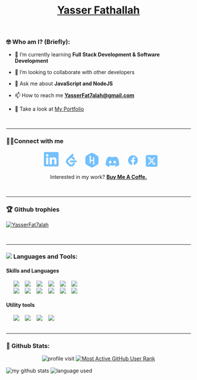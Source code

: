 <p align="center">
  <a href="https://github.com/YasserFat7alah">
    <h1 align="center" > Yasser Fathallah</h1>
  </a>

<br/>


### 🤓 Who am I? (Briefly):

<!-- - 🔭 Fullstack developer at Intlaq -->

- 🌱 I’m currently learning **Full Stack Development & Software Development**

- 👯 I’m looking to collaborate with other developers

- 💬 Ask me about **JavaScript and NodeJS**

- 📫 How to reach me **YasserFat7alah@gmail.com**

- 📄 Take a look at [ My Portfolio]()

<br/>

<hr>

    
### 👨‍💻Connect with me

<div align="center">
    &nbsp;&nbsp;
    <a href="https://linkedin.com/in/YasserFat7alah" target="blank"><img width='40px' src="images/linkedin-brands.svg"/></a>
    &nbsp;&nbsp; 
    <a href="https://leetcode.com/u/notYAS/" target="blank"><img width='40px' src='images/leetcode-brands.svg'/></a>
    &nbsp;&nbsp;
    <a href="https://www.hackerrank.com/YasserFat7alah?hr_r=1" target="blank"><img width='40px' src='images/hackerrank-brands.svg'/></a>
    &nbsp;&nbsp; 
    <a href="https://discord.com/users/1002611291241844766" target="blank"><img width='40px' src='images/discord-brands.svg'/></a>
    &nbsp;&nbsp;
    <a href="https://fb.com/YasserFat7alah" target="blank"><img width='40px' src='images/facebook-brands.svg'/></a>
    &nbsp;&nbsp;
    <a href="https://x.com/YasserFat7alah" target="blank"> <img width='32px' src="images/x-twitter-brands.svg"></a>
</div>
<p align='center'>
    Interested in my work?
    <a href="https://www.buymeacoffee.com/YasserFat7alah" target="_blank" style= 'font-weight: bold; font-size:14px'>Buy Me A Coffe.
</a>
</p>



<!--
<a href="https://twitter.com/YasserFat7alah"><img src="https://gtce.itsvg.in/api?username=YasserFat7alah&theme=github_dark&response=false&border=true&time=true&icon=hashtag" /></a>
-->
<br/>
<hr>

### 🏆 Github trophies
<div align="center">
<p align="left"> <a href="https://github.com/ryo-ma/github-profile-trophy"><img src="https://github-profile-trophy.vercel.app/?username=YasserFat7alah&theme=onedark&no-frame=true&row=1" alt="YasserFat7alah" /></a> </p></div>

<br/>
<hr>



<h3 align="left"><img src="https://media.giphy.com/media/WUlplcMpOCEmTGBtBW/giphy.gif" width="50"> Languages and Tools:</h3>
<h4 align="left"> Skills and Languages </h4>
<div align="left" >
  &nbsp;&nbsp;&nbsp;&nbsp;
  <a href="https://www.w3schools.com/cpp/" target="_blank" rel="noreferrer"><img src="https://skillicons.dev/icons?i=cpp" /></a> 
  &nbsp;&nbsp;
  <a href="https://www.w3schools.com/cs/" target="_blank" rel="noreferrer"><img src="https://skillicons.dev/icons?i=cs" /></a> 
  &nbsp;&nbsp;
  <a href="https://developer.mozilla.org/en-US/docs/Web/JavaScript" target="_blank" rel="noreferrer"><img src="https://skillicons.dev/icons?i=javascript" /></a>
  &nbsp;&nbsp;
  <a href="https://www.typescriptlang.org/" target="_blank" rel="noreferrer"><img src="https://skillicons.dev/icons?i=typescript" /></a>
  &nbsp;&nbsp;
  <a href="https://www.w3.org/html/" target="_blank" rel="noreferrer"><img src="https://skillicons.dev/icons?i=html" /></a>
  &nbsp;&nbsp;
  <a href="https://www.w3schools.com/css/" target="_blank" rel="noreferrer"><img src="https://skillicons.dev/icons?i=css" /></a>
  <br/>
  &nbsp;&nbsp;&nbsp;&nbsp;
  <a href="https://getbootstrap.com" target="_blank" rel="noreferrer"><img src="https://skillicons.dev/icons?i=bootstrap" /></a>
  &nbsp;&nbsp;
  <a href="https://vuejs.org/" target="_blank" rel="noreferrer"><img src="https://skillicons.dev/icons?i=vue" /></a>
  &nbsp;&nbsp;
  <a href="https://nodejs.org" target="_blank" rel="noreferrer"><img src="https://skillicons.dev/icons?i=nodejs" /></a>
  &nbsp;&nbsp;
  <a href="https://expressjs.com" target="_blank" rel="noreferrer"><img src="https://skillicons.dev/icons?i=express" /></a>
  &nbsp;&nbsp;
  <a href="https://www.mongodb.com/" target="_blank" rel="noreferrer"><img src="https://skillicons.dev/icons?i=mongodb" /></a> 
  &nbsp;&nbsp;
  <a href="https://www.postgresql.org" target="_blank" rel="noreferrer"><img src="https://skillicons.dev/icons?i=postgres" /></a>
 </div>
 
<h4 align="left"> Utility tools  </h4>
<div align="left" >
  &nbsp;&nbsp;&nbsp;&nbsp;
  <a href="https://postman.com" target="_blank" rel="noreferrer"><img src="https://skillicons.dev/icons?i=postman" /></a>
  &nbsp;&nbsp;
  <a href="https://www.figma.com/" target="_blank" rel="noreferrer"><img src="https://skillicons.dev/icons?i=figma" /></a>
  &nbsp;&nbsp;
  <a href="https://www.adobe.com/in/products/illustrator.html" target="_blank" rel="noreferrer"><img src="https://skillicons.dev/icons?i=illustrator" /></a>
  &nbsp;&nbsp;
  <a href="https://www.photoshop.com/en" target="_blank" rel="noreferrer"><img src="https://skillicons.dev/icons?i=photoshop" /></a>
</div>












<br/>
<hr>

### 👦 Github Stats:

<div align="center">

![profile visit](https://komarev.com/ghpvc/?username=YasserFat7alah) [![Most Active GitHub User Rank](https://endy419y2alipob.m.pipedream.net)](https://commits.top/egypt.html)

<p align="left">
<img align="center" src="https://github-readme-stats.vercel.app/api?username=yasserfat7alah&show_icons=true&theme=github_dark" alt="my github stats" width="420" height="170"/>
<img align="center" src="https://github-readme-stats.vercel.app/api/top-langs/?username=yasserfat7alah&layout=compact&theme=github_dark&card_width=420&card_height=170&size_weight=0.5&count_weight=0.5" alt="language used" /> 

</p>

</div>

